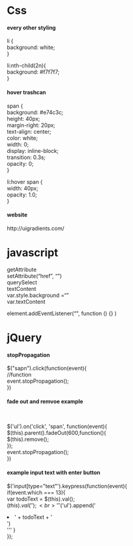 <h1>Css</h1>

<h4>every other styling</h4>

li {<br>
  background: white;<br>
}<br>

li:nth-child(2n){<br>
  background: #f7f7f7;<br>
}<br>

<h4> hover trashcan </h4>

span {<br>
 background: #e74c3c;<br>
 height: 40px;<br>
 margin-right: 20px;<br>
 text-align: center;<br>
 color: white;<br>
 width: 0;<br>
 display: inline-block;<br>
 transition: 0.3s;<br>
 opacity: 0;<br>
}

li:hover span {<br>
  width: 40px;<br>
  opacity: 1.0;<br>
}

<h4>website</h4>
http://uigradients.com/

<h1>javascript</h1>

getAttribute<br>
setAttribute(“href”, “”)<br>
querySelect<br>
textContent<br>
var.style.background =“”<br>
var.textContent<br>

element.addEventListener(“", function () {} )<br>

<h1>jQuery</h1>

<h4>stopPropagation</h4>

$("sapn").click(function(event){<br>
  //function<br>
  event.stopPropagation();<br>
})

<h4>fade out and remvoe example</h4><br>

$('ul').on('click', 'span', function(event){<br>
  $(this).parent().fadeOut(600,function(){<br>
    $(this).remove();<br>
  });<br>
  event.stopPropagation();<br>
})

<h4>example input text with enter button</h4>

$('input[type="text"').keypress(function(event){<br>
  if(event.which === 13){<br>
    var todoText = $(this).val();<br>
    $(this).val('');<br>
    '''$('ul').append('<li>' + todoText + '</li>')<br>'''
  }<br>
});<br>
